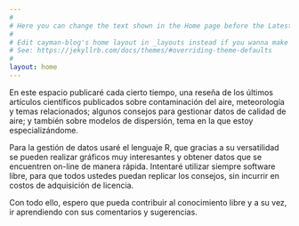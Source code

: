 ```yaml
---
#
# Here you can change the text shown in the Home page before the Latest Posts section.
#
# Edit cayman-blog's home layout in _layouts instead if you wanna make some changes
# See: https://jekyllrb.com/docs/themes/#overriding-theme-defaults
#
layout: home
---
```


En este espacio publicaré cada cierto tiempo, una reseña de los últimos artículos científicos publicados sobre contaminación del aire, meteorología y temas relacionados; algunos consejos para gestionar datos de calidad de aire; y también sobre modelos de dispersión, tema en la que estoy especializándome. 

Para la gestión de datos usaré el lenguaje R, que gracias a su versatilidad se pueden realizar gráficos muy interesantes y obtener datos que se encuentren on-line de manera rápida. Intentaré utilizar siempre software libre, para que todos ustedes puedan replicar los consejos, sin incurrir en costos de adquisición de licencia.

Con todo ello, espero que pueda contribuir al conocimiento libre y a su vez, ir aprendiendo con sus comentarios y sugerencias. 

